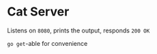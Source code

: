 # Cat Server

Listens on `8080`, prints the output, responds `200 OK`

`go get`-able for convenience
